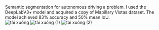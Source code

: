 Semantic segmentation for autonomous driving a problem. I used the DeepLabV3+ model and acquired a copy of Mapillary Vistas dataset. The model achieved 83% accuracy and 50% mean IoU.  
![tải xuống](https://github.com/user-attachments/assets/21bf8e14-4934-4205-ab45-c10e7c243f9e)
![tải xuống (1)](https://github.com/user-attachments/assets/5623434b-0e40-47ad-9faf-da8126e8d3db)
![tải xuống (2)](https://github.com/user-attachments/assets/57e49c95-7786-4b11-8e2c-bbed16e08c46)
